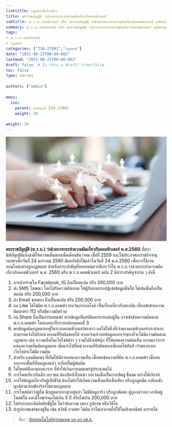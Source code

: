 ```yaml
---
linktitle: กฎหมายที่เกี่ยวข้อง
title: พระราชบัญญัติ ว่าด้วยการกระทำความผิดเกี่ยวกับคอมพิวเตอร์
subtitle: พ.ร.บ.คอมพิวเตอร์ หรือ พระราชบัญญัติ ว่าด้วยการกระทำความผิดเกี่ยวกับคอมพิวเตอร์ ฉบับล่าสุดได้มีการประกาศใช้เมื่อเดือนพฤษภาคม พ.ศ.2560 ซึ่งเป็น พ.ร.บ.คอมพิวเตอร์ ฉบับที่ 2
summary: พ.ร.บ.คอมพิวเตอร์ หรือ พระราชบัญญัติ ว่าด้วยการกระทำความผิดเกี่ยวกับคอมพิวเตอร์ ฉบับล่าสุดได้มีการประกาศใช้เมื่อเดือนพฤษภาคม พ.ศ.2560 ซึ่งเป็น พ.ร.บ.คอมพิวเตอร์ ฉบับที่ 2
tags:
- พ.ร.บ.คอมพิวเตอร์
- กฎหมาย
categories: ["ISO-27001","กฎหมาย"]
date: "2021-08-27T00:00:00Z"
lastmod: "2021-08-27T00:00:00Z"
draft: false  # Is this a draft? true/false
toc: false 
type: series  

authors: ["admin"]

menu:
  iso:
    parent: มาตรฐาน ISO-27001
    weight: 20

weight: 20
---
```


![](featured.jpg)

**พระราชบัญญัติ (พ.ร.บ.) ว่าด้วยการกระทำความผิดเกี่ยวกับคอมพิวเตอร์ พ.ศ.2560** ที่สภานิติบัญญัติแห่งชาติให้ความเห็นชอบเมื่อเดือนธันวาคม เมื่อปี 2559 และได้ประกาศลงราชกิจจานุเบกษาเมื่อวันที่ 24 มกราคม 2560 มีผลบังคับใช้แล้วในวันที่ 24 พ.ค.2560 เพื่อการใช้งานออนไลน์อย่างถูกกฎหมาย สำหรับสาระสำคัญที่หลายคนควรพึงระวังใน พ.ร.บ.ว่าด้วยกระทำความผิดเกี่ยวกับคอมพิวเตอร์ พ.ศ. 2560 หรือ พ.ร.บ.คอมพิวเตอร์ ฉบับ 2 มีสาระสำคัญจำง่าย ๆ ดังนี้

1. การฝากร้านใน Facebook, IG ถือเป็นสแปม ปรับ 200,000 บาท
2. ส่ง SMS โฆษณา โดยไม่รับความยินยอม ให้ผู้รับสามารถปฏิเสธข้อมูลนั้นได้ ไม่เช่นนั้นถือเป็นสแปม ปรับ 200,000 บาท
3. ส่ง Email ขายของ ถือเป็นสแปม ปรับ 200,000 บาท
4. กด Like ได้ไม่ผิด พ.ร.บ.คอมพ์ฯ ยกเว้นการกดไลค์ เป็นเรื่องเกี่ยวกับสถาบัน เสี่ยงเข้าข่ายความผิดมาตรา 112 หรือมีความผิดร่วม
5. กด Share ถือเป็นการเผยแพร่ หากข้อมูลที่แชร์มีผลกระทบต่อผู้อื่น อาจเข้าข่ายความผิดตาม พ.ร.บ.คอมพ์ฯ โดยเฉพาะที่กระทบต่อบุคคลที่ 3
6. พบข้อมูลผิดกฎหมายอยู่ในระบบคอมพิวเตอร์ของเรา แต่ไม่ใช่สิ่งที่เจ้าของคอมพิวเตอร์กระทำเอง สามารถแจ้งไปยังหน่วยงานที่รับผิดชอบได้ หากแจ้งแล้วลบข้อมูลออกเจ้าของก็จะไม่มีความผิดตามกฎหมาย เช่น ความเห็นในเว็บไซต์ต่าง ๆ รวมไปถึงเฟซบุ๊ก ที่ให้แสดงความคิดเห็น หากพบว่าการแสดงความเห็นผิดกฎหมาย เมื่อแจ้งไปที่หน่วยงานที่รับผิดชอบเพื่อลบได้ทันที เจ้าของระบบเว็บไซต์จะไม่มีความผิด
7. สำหรับ แอดมินเพจ ที่เปิดให้มีการแสดงความเห็น เมื่อพบข้อความที่ผิด พ.ร.บ.คอมพ์ฯ เมื่อลบออกจากพื้นที่ที่ตนดูแลแล้ว จะถือเป็นผู้พ้นผิด
8. ไม่โพสต์สิ่งลามกอนาจาร ที่ทำให้เกิดการเผยแพร่สู่ประชาชนได้
9. การโพสเกี่ยวกับเด็ก เยาวชน ต้องปิดบังใบหน้า ยกเว้นเมื่อเป็นการเชิดชู ชื่นชม อย่างให้เกียรติ
10. การให้ข้อมูลเกี่ยวกับผู้เสียชีวิต ต้องไม่ทำให้เกิดความเสื่อมเสียเชื่อเสียง หรือถูกดูหมิ่น เกลียดชัง ญาติสามารถฟ้องร้องได้ตามกฎหมาย
11. การโพสต์ด่าว่าผู้อื่น มีกฏหมายอาญาอยู่แล้ว ไม่มีข้อมูลจริง หรือถูกตัดต่อ ผู้ถูกกล่าวหา เอาผิดผู้โพสต์ได้ และมีโทษจำคุกไม่เกิน 3 ปี ปรับไม่เกิน 200,000 บาท
12. ไม่ทำการละเมิดลิขสิทธิ์ผู้ใด ไม่ว่าข้อความ เพลง รูปภาพ หรือวิดีโอ
13. ส่งรูปภาพแชร์ของผู้อื่น เช่น สวัสดี อวยพร ไม่ผิด ถ้าไม่เอาภาพไปใช้ในเชิงพาณิชย์ หารายได้

> ที่มา : [ฝ่ายเทคโนโลยีสารสนเทศ บก.อก.บช.ส.](https://www.sbpolice.go.th/news/สรุป13ข้อสาระสำคัญจำง่ายๆพ.ร.บ.คอมพิวเตอร์60_189.html)


